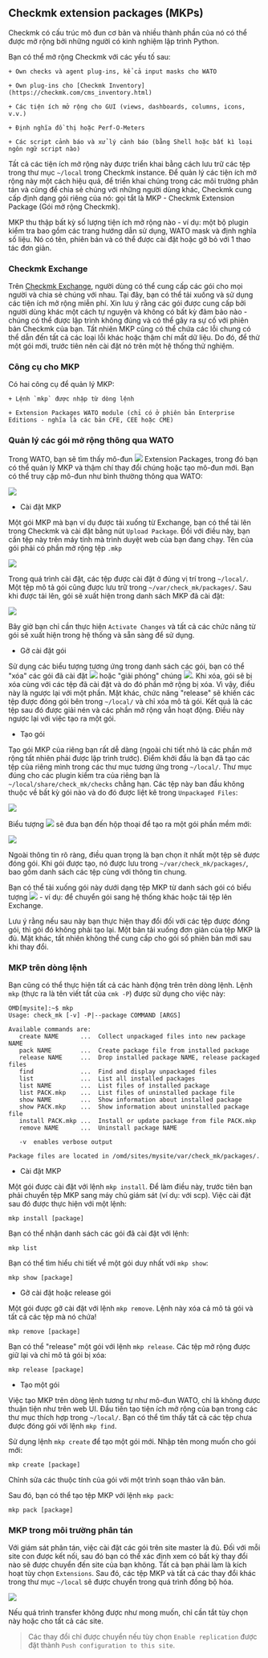 ## Checkmk extension packages (MKPs)

Checkmk có cấu trúc mô đun cơ bản và nhiều thành phần của nó có thể được mở rộng bởi những người có kinh nghiệm lập trình Python.

Bạn có thể mở rộng Checkmk với các yếu tố sau:

	+ Own checks và agent plug-ins, kể cả input masks cho WATO
	
	+ Own plug-ins cho [Checkmk Inventory](https://checkmk.com/cms_inventory.html)
	
	+ Các tiện ích mở rộng cho GUI (views, dashboards, columns, icons, v.v.)
	
	+ Định nghĩa đồ thị hoặc Perf-O-Meters
	
	+ Các script cảnh báo và xử lý cảnh báo (bằng Shell hoặc bất kì loại ngôn ngữ script nào)

Tất cả các tiện ích mở rộng này được triển khai bằng cách lưu trữ các tệp trong thư mục `~/local` trong Checkmk instance. Để quản lý các tiện ích mở rộng này một cách hiệu quả, để triển khai chúng trong các môi trường phân tán và cũng để chia sẻ chúng với những người dùng khác, Checkmk cung cấp định dạng gói riêng của nó: gọi tắt là MKP - Checkmk Extension Package (Gói mở rộng Checkmk).

MKP thu thập bất kỳ số lượng tiện ích mở rộng nào - ví dụ: một bộ plugin kiểm tra bao gồm các trang hướng dẫn sử dụng, WATO mask và định nghĩa số liệu. Nó có tên, phiên bản và có thể được cài đặt hoặc gỡ bỏ với 1 thao tác đơn giản.

### Checkmk Exchange

Trên [Checkmk Exchange](https://checkmk.com/check_mk-exchange.php?), người dùng có thể cung cấp các gói cho mọi người và chia sẻ chúng với nhau. Tại đây, bạn có thể tải xuống và sử dụng các tiện ích mở rộng miễn phí. Xin lưu ý rằng các gói được cung cấp bởi người dùng khác một cách tự nguyện và không có bất kỳ đảm bảo nào - chúng có thể được lập trình không đúng và có thể gây ra sự cố với phiên bản Checkmk của bạn. Tất nhiên MKP cũng có thể chứa các lỗi chung có thể dẫn đến tất cả các loại lỗi khác hoặc thậm chí mất dữ liệu. Do đó, để thử một gói mới, trước tiên nên cài đặt nó trên một hệ thống thử nghiệm.

### Công cụ cho MKP

Có hai công cụ để quản lý MKP:

	+ Lệnh `mkp` được nhập từ dòng lệnh
	
	+ Extension Packages WATO module (chỉ có ở phiên bản Enterprise Editions - nghĩa là các bản CFE, CEE hoặc CME)

### Quản lý các gói mở rộng thông qua WATO

Trong WATO, bạn sẽ tìm thấy mô-đun ![](https://checkmk.com/bilder/icon_mkps.png) Extension Packages, trong đó bạn có thể quản lý MKP và thậm chí thay đổi chúng hoặc tạo mô-đun mới. Bạn có thể truy cập mô-đun như bình thường thông qua WATO:

<img src="img/297.png">

- Cài đặt MKP

Một gói MKP mà bạn ví dụ được tải xuống từ Exchange, bạn có thể tải lên trong Checkmk và cài đặt bằng nút `Upload Package`. Đối với điều này, bạn cần tệp này trên máy tính mà trình duyệt web của bạn đang chạy. Tên của gói phải có phần mở rộng tệp `.mkp`

<img src="img/298.png">

Trong quá trình cài đặt, các tệp được cài đặt ở đúng vị trí trong `~/local/`. Một tệp mô tả gói cũng được lưu trữ trong `~/var/check_mk/packages/`. Sau khi được tải lên, gói sẽ xuất hiện trong danh sách MKP đã cài đặt:

<img src="img/299.png">

Bây giờ bạn chỉ cần thực hiện `Activate Changes` và tất cả các chức năng từ gói sẽ xuất hiện trong hệ thống và sẵn sàng để sử dụng.

- Gỡ cài đặt gói

Sử dụng các biểu tượng tương ứng trong danh sách các gói, bạn có thể "xóa" các gói đã cài đặt ![](https://checkmk.com/bilder/icon_delete.png) hoặc "giải phóng" chúng ![](https://checkmk.com/bilder/icon_release_mkp.png). Khi xóa, gói sẽ bị xóa cùng với các tệp đã cài đặt và do đó phần mở rộng bị xóa. Vì vậy, điều này là ngược lại với một phần. Mặt khác, chức năng "release" sẽ khiến các tệp được đóng gói bên trong `~/local/` và chỉ xóa mô tả gói. Kết quả là các tệp sau đó được giải nén và các phần mở rộng vẫn hoạt động. Điều này ngược lại với việc tạo ra một gói.

- Tạo gói

Tạo gói MKP của riêng bạn rất dễ dàng (ngoài chi tiết nhỏ là các phần mở rộng tất nhiên phải được lập trình trước). Điểm khởi đầu là bạn đã tạo các tệp của riêng mình trong các thư mục tương ứng trong `~/local/`. Thư mục đúng cho các plugin kiểm tra của riêng bạn là `~/local/share/check_mk/checks` chẳng hạn. Các tệp này ban đầu không thuộc về bất kỳ gói nào và do đó được liệt kê trong `Unpackaged Files`:

<img src="img/300.png">

Biểu tượng ![](https://checkmk.com/bilder/icon_new_mkp.png) sẽ đưa bạn đến hộp thoại để tạo ra một gói phần mềm mới:

<img src="img/301.png">

Ngoài thông tin rõ ràng, điều quan trọng là bạn chọn ít nhất một tệp sẽ được đóng gói. Khi gói được tạo, nó được lưu trong `~/var/check_mk/packages/`, bao gồm danh sách các tệp cùng với thông tin chung.

Bạn có thể tải xuống gói này dưới dạng tệp MKP từ danh sách gói có biểu tượng ![](https://checkmk.com/bilder/button_download.png) - ví dụ: để chuyển gói sang hệ thống khác hoặc tải tệp lên Exchange.

Lưu ý rằng nếu sau này bạn thực hiện thay đổi đối với các tệp được đóng gói, thì gói đó không phải tạo lại. Một bản tải xuống đơn giản của tệp MKP là đủ. Mặt khác, tất nhiên không thể cung cấp cho gói số phiên bản mới sau khi thay đổi.

### MKP trên dòng lệnh

Bạn cũng có thể thực hiện tất cả các hành động trên trên dòng lệnh. Lệnh `mkp` (thực ra là tên viết tắt của `cmk -P`) được sử dụng cho việc này:

```
OMD[mysite]:~$ mkp
Usage: check_mk [-v] -P|--package COMMAND [ARGS]

Available commands are:
   create NAME      ...  Collect unpackaged files into new package NAME
   pack NAME        ...  Create package file from installed package
   release NAME     ...  Drop installed package NAME, release packaged files
   find             ...  Find and display unpackaged files
   list             ...  List all installed packages
   list NAME        ...  List files of installed package
   list PACK.mkp    ...  List files of uninstalled package file
   show NAME        ...  Show information about installed package
   show PACK.mkp    ...  Show information about uninstalled package file
   install PACK.mkp ...  Install or update package from file PACK.mkp
   remove NAME      ...  Uninstall package NAME

   -v  enables verbose output

Package files are located in /omd/sites/mysite/var/check_mk/packages/.
```

- Cài đặt MKP

Một gói được cài đặt với lệnh `mkp install`. Để làm điều này, trước tiên bạn phải chuyển tệp MKP sang máy chủ giám sát (ví dụ: với scp). Việc cài đặt sau đó được thực hiện với một lệnh:

`mkp install [package]`

Bạn có thể nhận danh sách các gói đã cài đặt với lệnh:

`mkp list`

Bạn có thể tìm hiểu chi tiết về một gói duy nhất với `mkp show`:

`mkp show [package]`

- Gỡ cài đặt hoặc release gói

Một gói được gỡ cài đặt với lệnh `mkp remove`. Lệnh này xóa cả mô tả gói và tất cả các tệp mà nó chứa!

`mkp remove [package]`

Bạn có thể "release" một gói với lệnh `mkp release`. Các tệp mở rộng được giữ lại và chỉ mô tả gói bị xóa:

`mkp release [package]`

- Tạo một gói

Việc tạo MKP trên dòng lệnh tương tự như mô-đun WATO, chỉ là không được thuận tiện như trên web UI. Đầu tiên tạo tiện ích mở rộng của bạn trong các thư mục thích hợp trong `~/local/`. Bạn có thể tìm thấy tất cả các tệp chưa được đóng gói với lệnh `mkp find`.

Sử dụng lệnh `mkp create` để tạo một gói mới. Nhập tên mong muốn cho gói mới:

`mkp create [package]`

Chỉnh sửa các thuộc tính của gói với một trình soạn thảo văn bản.

Sau đó, bạn có thể tạo tệp MKP với lệnh `mkp pack`:

`mkp pack [package]`

### MKP trong môi trường phân tán

Với giám sát phân tán, việc cài đặt các gói trên site master là đủ. Đối với mỗi site con được kết nối, sau đó bạn có thể xác định xem có bất kỳ thay đổi nào sẽ được chuyển đến site của bạn không. Tất cả bạn phải làm là kích hoạt tùy chọn `Extensions`. Sau đó, các tệp MKP và tất cả các thay đổi khác trong thư mục `~/local` sẽ được chuyển trong quá trình đồng bộ hóa.

<img src="img/302.png">

Nếu quá trình transfer không được như mong muốn, chỉ cần tắt tùy chọn này hoặc cho tất cả các site.

> Các thay đổi chỉ được chuyển nếu tùy chọn `Enable replication` được đặt thành `Push configuration to this site`.